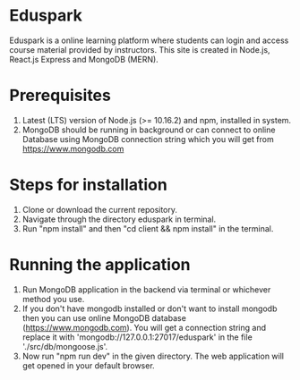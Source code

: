 # Eduspark

Eduspark is a online learning platform where students can login and access course material provided by instructors. This site is created in Node.js, React.js Express and MongoDB (MERN).


# Prerequisites 

1. Latest (LTS) version of Node.js (>= 10.16.2) and npm, installed in system.
2. MongoDB should be running in background or can connect to online Database using MongoDB connection string which you will get from https://www.mongodb.com


# Steps for installation

1. Clone or download the current repository.
2. Navigate through the directory eduspark in terminal.
3. Run "npm install" and then "cd client && npm install" in the terminal.


# Running the application

1. Run MongoDB application in the backend via terminal or whichever method you use.
2. If you don't have mongodb installed or don't want to install mongodb then you can use online MongoDB database (https://www.mongodb.com). You will get a connection string and replace it with 'mongodb://127.0.0.1:27017/eduspark' in the file './src/db/mongoose.js'.
3. Now run "npm run dev" in the given directory. The web application will get opened in your default browser.
